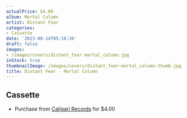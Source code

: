 ```yaml
---
actualPrice: $4.00
album: Mortal Column
artist: Distant Fear
categories:
- Cassette
date: '2023-08-14T05:18:36'
draft: false
images:
- /images/covers/distant_fear-mortal_column.jpg
inStock: true
thumbnailImage: /images/covers/distant_fear-mortal_column-thumb.jpg
title: Distant Fear - Mortal Column
---
```


## Cassette
* Purchase from [Caligari Records](https://caligarirecords.storenvy.com/products/36591998-distant-fear-mortal-column) for $4.00
